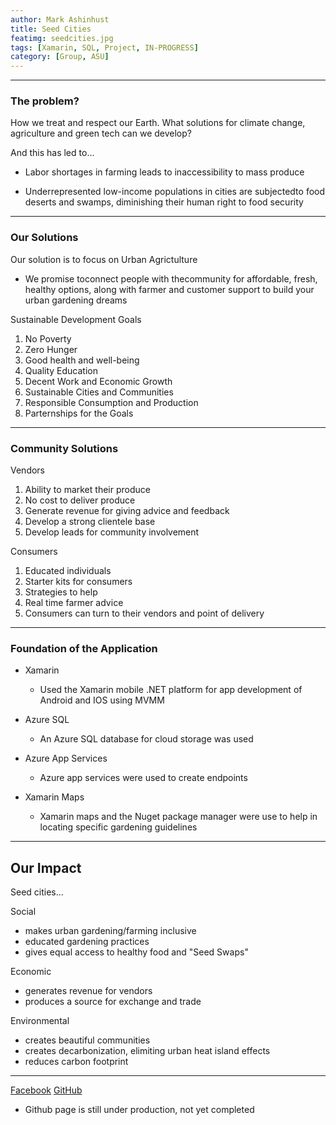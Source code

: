 ```yaml
---
author: Mark Ashinhust  
title: Seed Cities
featimg: seedcities.jpg
tags: [Xamarin, SQL, Project, IN-PROGRESS]
category: [Group, ASU]
---
```



---

### The problem?

How we treat and respect our Earth. What solutions for climate change, agriculture and green tech can we develop?  

And this has led to...  

- Labor shortages in farming leads to inaccessibility to mass produce  

- Underrepresented low-income populations in cities are subjectedto food deserts and swamps, diminishing their human right to food security  

---

### Our Solutions

Our solution is to focus on Urban Agrictulture  
- We promise toconnect people with thecommunity for affordable, fresh, healthy options, along with farmer and customer support to build your urban gardening dreams

Sustainable Development Goals
1. No Poverty
2. Zero Hunger
3. Good health and well-being
4. Quality Education
5. Decent Work and Economic Growth
6. Sustainable Cities and Communities
7. Responsible Consumption and Production
8. Parternships for the Goals  

---

### Community Solutions

Vendors  
1. Ability to market their produce
2. No cost to deliver produce
3. Generate revenue for giving advice and feedback
4. Develop a strong clientele base
5. Develop leads for community involvement

Consumers
1. Educated individuals
2. Starter kits for consumers
3. Strategies to help
4. Real time farmer advice
5. Consumers can turn to their vendors and point of delivery 

---

### Foundation of the Application
- Xamarin
    - Used the Xamarin mobile .NET platform for app development of Android and IOS using MVMM

- Azure SQL
    - An Azure SQL database for cloud storage was used

- Azure App Services
    - Azure app services were used to create endpoints

- Xamarin Maps
    - Xamarin maps and the Nuget package manager were use to help in locating specific gardening guidelines

---

## Our Impact

Seed cities...  


Social
-  makes urban gardening/farming inclusive
-  educated gardening practices
-  gives equal access to healthy food and "Seed Swaps"

Economic
- generates revenue for vendors
- produces a source for exchange and trade

Environmental
- creates beautiful communities
- creates decarbonization, elimiting urban heat island effects
- reduces carbon footprint

---



[Facebook](https://www.facebook.com/seedcitiesaz)
[GitHub](https://github.com/Founding-Hackers/ImagineCup/tree/Feature/LandingPage)
* Github page is still under production, not yet completed